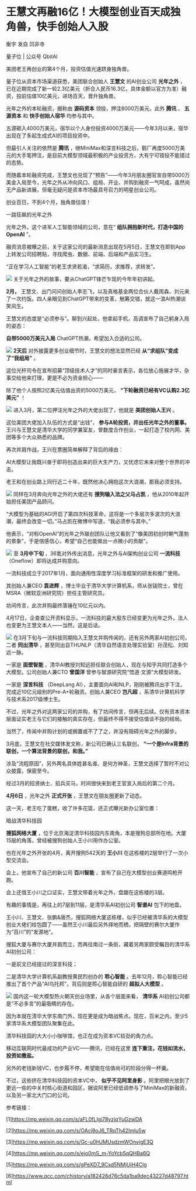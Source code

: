 

# 王慧文再融16亿！大模型创业百天成独角兽，快手创始人入股

衡宇 发自 凹非寺

量子位 | 公众号 QbitAI

美团老王再创业的第4个月，投资估值光速跻身独角兽。

量子位从资本市场渠道获悉，美团联合创始人 **王慧文** 的AI创业公司 **光年之外**
，已在近期完成了新一轮2.3亿美元（折合人民币16.3亿，具体金额以官方为准）融资，投前估值10亿美元，进场百天，晋升独角兽。

光年之外的本轮融资，据称由 **源码资本** 领投，押注8000万美元，此外 **腾讯** 、 **五源资本** 和 **快手创始人宿华** 均参与其中。

五源砸入4000万美元，宿华以个人身份投资4000万美元——今年3月以来，宿华出现在了多起生成式AI的项目投资中。

但最引人关注的依然是 **腾讯**
，继MiniMax和深言科技之后，鹅厂再度5000万美元的大手笔押注，是目前大模型领域最积极的产业投资方，大有宁可错投不能错过的态势。

而随着本轮融资完成，王慧文也兑现了“预告”——今年3月朋友圈官宣自带5000万美金入局至今，光年之外从冲向风口、组局、开业、并购到融资一气呵成，虽然尚无产品新进展，但毫无疑问是资本市场最具号召力的明星创业公司。

创业百日，不到4个月，独角兽估值！

一路狂飙的光年之外

光年之外，这个进军人工智能领域的公司，意在“ **组队拥抱新时代，打造中国的OpenAI** ”。

融资消息被曝之前，关于这家公司的最新消息出现在5月5日，王慧文在即刻App上转发公司招聘贴，寻找爬虫、数据、前端、后端和产品实习生。

“正在学习人工智能”的老王求贤若渴，“求简历，求推荐，求转发”。

![](https://inews.gtimg.com/news_bt/OkntZaBPRJj2dbaAWo4EHz1QoaRwsKu5Yx3W7PYu_M-4kAA/1000)
关于光年之外的故事，要从ChatGPT锋芒乍现的今年年初讲起。

**2月，**
王慧文、出门问问创始人李志飞，以及真格基金两位合伙人戴雨森、刘元来了一次约饭。四人亲眼见到ChatGPT带来的变革，觥筹交错，就这一浪AI热潮谈笑风生。

王慧文的态度是“必须参与”。聊到兴起处，他拿起手机，高调宣布了自己躬身入局的姿态：

**自带5000万美元入局** ChatGPT热潮，希望加入合适的公司。

![](https://inews.gtimg.com/news_bt/OWV-XZoKhD8KknYkiChyrVx55vw1emqYi1w1f9zADIRc0AA/1000)
**2天后** 对外披露更多创业细节时，王慧文的想法显然已经 **从“求组队”变成了“我组局”** 。

这位光杆司令在宣布招募“顶级技术人才”的同时豪言表示，各位放心施展才华，杂事交给他来打理，更是不必为资金担心——

除了他个人按照2亿美元估值出资的5000万美元， **“下轮融资已经有VC认购2.3亿美元”** ！

![](https://inews.gtimg.com/news_bt/OXvR763uMzwcTx4zgg0fpG5EVIbJGFOcuyxRQ2JdB5Y6UAA/1000)
进入3月，第二位押注光年之外的大佬出现了，他就是 **美团创始人王兴** 。

这位美团大佬加入队伍的方式是“出钱”， **参与A轮投资，并出任光年之外的董事。**
王兴与王慧文是清华大学的同学兼室友，曾数度合作创业，一起打造了校内网、美团等多个大众熟悉的品牌。

再次并肩作战，王兴在票圈简单解释了背后的缘由：

AI大模型让我既兴奋于即将创造出来的巨大生产力，又忧虑它未来对整个世界的冲击。

老王和在创业路上同行近二十年，既然他决心拥抱这次大浪潮，那我必须支持。

![](https://inews.gtimg.com/news_bt/OqBqaj1Qq9VhcAOFRanR9H90MR6vVbCV9020xRPEd_vHEAA/1000)
同样在3月奔向光年之外的大佬还有 **搜狗输入法之父马占凯** ，他从2010年起开始担任美团产品顾问。

“大模型为基础的AGI开启了第四次科技革命，这将是一个多层次多波次的大浪潮，最终会改变一切。”马占凯在微博中写道，“我必须参与其中。”

他表示，“对标OpenAl”的光年之外联创团队让他又看到了“像美团初创时朝气蓬勃的景象”，于是倍感信心，希望“自己也能做出一点微小的贡献”。

![](https://inews.gtimg.com/news_bt/OcTX5uAncVwkHLju0mU3W97zMn_5aWhKxZTXACQ-dVmhEAA/1000)
至 **3月中下旬** ，36氪对外传出消息，光年之外与AI架构创业公司 **一流科技** （Oneflow）即将达成并购意向。

一流科技成立于2017年1月，面向通用性深度学习标准框架的研发和推广使用。

其创始人兼CEO **袁进辉** ，博士毕业于清华大学计算机系，师从张钹院士，曾在MSRA（微软亚洲研究院）担任主管研究员。

坊间传言，此次并购最终落锤在10亿元以内。

4月17日，企查查公开资料显示，一流科技的最大股东已经变更为光年之外，法人也变更为王慧文本人——当然，这是后话。

![](https://inews.gtimg.com/news_bt/O_-_uQQRZRM0B58JGgT_14zSOFfqhPI3YcbC-11ns4KwQAA/1000)
在3月下旬与一流科技同期陷入王慧文并购传闻的，还有另外两家AI初创公司，二者 **同出清华**
，甚至同出自THUNLP（清华自然语言处理实验室）孙茂松、刘知远一脉。

一家是 **面壁智能** ，清华AI教授刘知远担任联合创始人，现在与知乎共同打造多个大模型。公司创始人兼CTO **曾国洋**
曾参与智源研究院“悟道·文源”大模型研发。

一家是 **深言科技** （DeepLang AI），主要面向AI和NLP，刚刚被腾讯出手下注，完成近10亿元级别的Pre-A+轮融资。创始人兼CEO
**岂凡超** ，系清华计算机科学与技术系2017级博士生。

不过，光年之外对这两家公司的并购，有了坊间传言，但再无后续。仅有资本资本层面证实老王与它们的接触的真实存在，但最终不得不接受估值谈不拢的结局。

当然了，传闻中并购计划的或搁置或不了了之，并没有阻碍光年之外的脚步。

3月底，王慧文在社交媒体发文称，新公司已确认三名联创， **“一个是Infra背景的联创，一个算法背景的联创，和我。”**

涉及“流程原因”，另外两名具体姓甚名谁、是何方神圣，王慧文选择了暂时不对公众披露，保密至今。

经过3月的招贤纳士、招兵买马，时间很快来到老王官宣入局后的第二个月。

**4月6日** ，光年之外 **正式开张** ，王慧文在朋友圈更新了动态。

这一天，老王吃了蛋糕，收了许多花篮，还正式曝光新办公室位置：

暗战清华科技园

**搜狐网络大厦** ，位于北京海淀清华科技园内东南角，本是搜狗总部所在地。大厦15层的角落，曾经被搜狗创始人王小川用作办公室。

也在光年之外开张的4月，离开搜狗542天的 **王小川** 在这栋楼的2层举行了一次小型交流会。

会上，他宣布了自己的新公司 **百川智能** ，宣布了自己在大模型创业赛道鸣枪开跑。

会上还借王小川之口证实，王慧文带着光年之外，盘踞在这栋楼的3层。

有趣的事情是，再往上的7层到11层，是清华系AI初创公司 **智谱AI** 包下的地盘。

王小川、王慧文、张鹏&唐杰，搜狐网络大厦这栋楼，似乎已经被清华系的大模型创业大佬们给包圆了——虽然王小川最后另外择地而栖，把隔壁的赛尔大厦作为“百川”的“发源地”。

搜狐大厦与赛尔大厦并肩而立，而再往南过一条街，藏着另两家颇受瞩目的清华系AI初创公司：

一是前文已经提过的深言科技；

二是清华大学计算机系副教授黄民烈创办的 **聆心智能** 。去年12月，聆心智能已经推出了首个产品“AI乌托邦”，背后则是聆心智能自研的
**超拟人大模型** 。

![](https://inews.gtimg.com/news_bt/OHshDPGnU7PPrM7vLNPr_9dGK_uCdDJwE_iD-jD6OLgqcAA/1000)
国内这一轮大模型热火朝天创业场里，从各个层面来看， **清华系** AI初创公司都是“不必多言”的最吸睛的存在。

因为本就在清华大学东南门外，现在更是成为暗战焦点。现在，百米之内，至少5家清华系大模型团队聚集在此。

清华科技园的大大小小咖啡馆，也正在成为资本VC较劲的角力点。

移动互联网时代最成功的产业VC——腾讯，已经在这里 **连下重注，花钱如流水，投资如撒盐。**

另外的老钱新钱VC，也步履不停，希望能在估值尚可的阶段分得一杯羹。

不过，这些挤在清华科技园的资本VC中， **似乎不见阿里身影**
。阿里把眼光放到了更远一些的中关村核心街道和园区，据说阿里已经低调参与了MiniMax的新融资，以及另一家北大门口的公司。

参考链接：

[1]https://mp.weixin.qq.com/s/aFL0fLIgi78yzjqYuGzwDA

[2]https://mp.weixin.qq.com/s/OAcj9oJ6_TRqTh42Imlu5w

[3]https://mp.weixin.qq.com/s/Gc-u0HJMUsdzmWOnvigE3Q

[4]https://mp.weixin.qq.com/s/ejo0mS_m-YoYcb5qQHBa6Q

[5]https://mp.weixin.qq.com/s/gPeXD7_9Cxd5NMjUjH4Clg

[6]https://www.qcc.com/chistory/a182426d76c5da1ba9dec43227d48797.html


